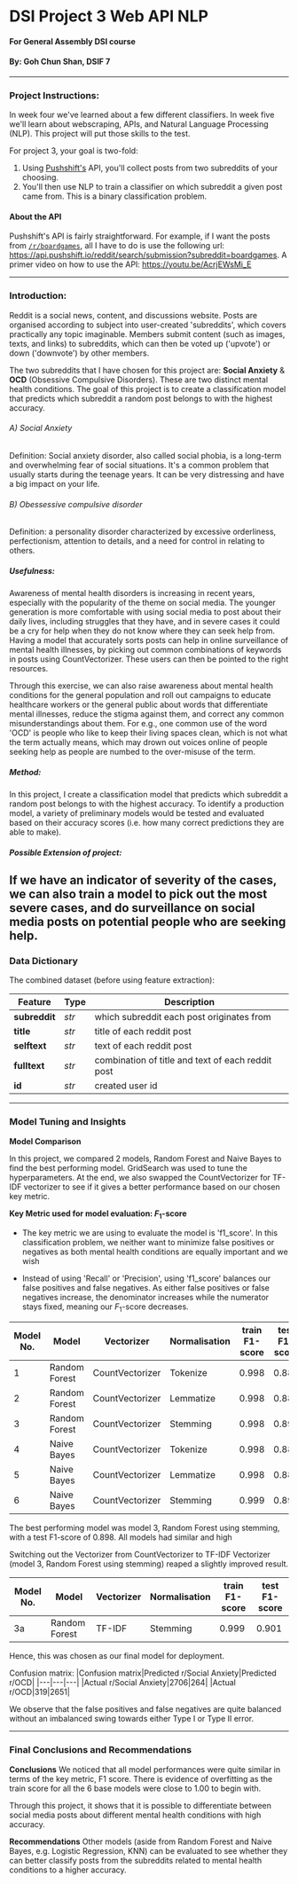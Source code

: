 # DSI Project 3 Web API NLP

#### For General Assembly DSI course
#### By: Goh Chun Shan, DSIF 7

---
### Project Instructions:

In week four we've learned about a few different classifiers. In week five we'll learn about webscraping, APIs, and Natural Language Processing (NLP). This project will put those skills to the test.

For project 3, your goal is two-fold:
1. Using [Pushshift's](https://github.com/pushshift/api) API, you'll collect posts from two subreddits of your choosing.
2. You'll then use NLP to train a classifier on which subreddit a given post came from. This is a binary classification problem.

#### About the API

Pushshift's API is fairly straightforward. For example, if I want the posts from [`/r/boardgames`](https://www.reddit.com/r/boardgames), all I have to do is use the following url: https://api.pushshift.io/reddit/search/submission?subreddit=boardgames. A primer video on how to use the API: https://youtu.be/AcrjEWsMi_E

---
### Introduction:

Reddit is a social news, content, and discussions website. Posts are organised according to subject into user-created 'subreddits', which covers practically any topic imaginable. Members submit content (such as images, texts, and links) to subreddits, which can then be voted up ('upvote') or down ('downvote') by other members.

The two subreddits that I have chosen for this project are: **Social Anxiety** & **OCD** (Obsessive Compulsive Disorders). These are two distinct mental health conditions. The goal of this project is to create a classification model that predicts which subreddit a random post belongs to with the highest accuracy.

###### A) Social Anxiety
Definition: Social anxiety disorder, also called social phobia, is a long-term and overwhelming fear of social situations. It's a common problem that usually starts during the teenage years. It can be very distressing and have a big impact on your life.

###### B) Obessessive compulsive disorder
Definition: a personality disorder characterized by excessive orderliness, perfectionism, attention to details, and a need for control in relating to others.

##### Usefulness:
Awareness of mental health disorders is increasing in recent years, especially with the popularity of the theme on social media. The younger generation is more comfortable with using social media to post about their daily lives, including struggles that they have, and in severe cases it could be a cry for help when they do not know where they can seek help from. Having a model that accurately sorts posts can help in online surveillance of mental health illnesses, by picking out common combinations of keywords in posts using CountVectorizer. These users can then be pointed to the right resources.

Through this exercise, we can also raise awareness about mental health conditions for the general population and roll out campaigns to educate healthcare workers or the general public about words that differentiate mental illnesses, reduce the stigma against them, and correct any common misunderstandings about them. For e.g., one common use of the word 'OCD' is  people who like to keep their living spaces clean, which is not what the term actually means, which may drown out voices online of people seeking help as people are numbed to the over-misuse of the term.

##### Method:
In this project, I create a classification model that predicts which subreddit a random post belongs to with the highest accuracy. To identify a production model, a variety of preliminary models would be tested and evaluated based on their accuracy scores (i.e. how many correct predictions they are able to make).

##### Possible Extension of project: 
If we have an indicator of severity of the cases, we can also train a model to pick out the most severe cases, and do surveillance on social media posts on potential people who are seeking help.
----
### Data Dictionary

The combined dataset (before using feature extraction):

|Feature|Type|Description|
|---|---|---|
|**subreddit**|*str*|which subreddit each post originates from| 
|**title**|*str*|title of each reddit post|
|**selftext**|*str*|text of each reddit post|
|**fulltext**|*str*|combination of title and text of each reddit post|
|**id**|*str*|created user id|

---

### Model Tuning and Insights

**Model Comparison**

In this project, we compared 2 models, Random Forest and Naive Bayes to find the best performing model. GridSearch was used to tune the hyperparameters. At the end, we also swapped the CountVectorizer for TF-IDF vectorizer to see if it gives a better performance based on our chosen key metric.

**Key Metric used for model evaluation: $F_1$-score**

- The key metric we are using to evaluate the model is 'f1_score'. In this classification problem, we neither want to minimize false positives or negatives as both mental health conditions are equally important and we wish

- Instead of using 'Recall' or 'Precision', using 'f1_score' balances our false positives and false negatives. As either false positives or false negatives increase, the denominator increases while the numerator stays fixed, meaning our $F_1$-score decreases.



|Model No.|Model|Vectorizer|Normalisation|train F1-score|test F1-score|
|---|---|---|---|---|---|
|1|Random Forest|CountVectorizer|Tokenize|0.998|0.889|
|2|Random Forest|CountVectorizer|Lemmatize|0.998|0.886|
|3|Random Forest|CountVectorizer|Stemming|0.998|0.898|
|4|Naive Bayes|CountVectorizer|Tokenize|0.998|0.888|
|5|Naive Bayes|CountVectorizer|Lemmatize|0.998|0.888|
|6|Naive Bayes|CountVectorizer|Stemming|0.999|0.897|

The best performing model was model 3, Random Forest using stemming, with a test F1-score of 0.898. All models had similar and high

Switching out the Vectorizer from CountVectorizer to TF-IDF Vectorizer (model 3, Random Forest using stemming) reaped a slightly improved result.

|Model No.|Model|Vectorizer|Normalisation|train F1-score|test F1-score|
|---|---|---|---|---|---|
|3a|Random Forest|TF-IDF|Stemming|0.999|0.901|

Hence, this was chosen as our final model for deployment.

Confusion matrix:
|Confusion matrix|Predicted r/Social Anxiety|Predicted r/OCD|
|---|---|---|
|Actual r/Social Anxiety|2706|264|
|Actual r/OCD|319|2651|

We observe that the false positives and false negatives are quite balanced without an imbalanced swing towards either Type I or Type II error.

---
### Final Conclusions and Recommendations

**Conclusions**
We noticed that all model performances were quite similar in terms of the key metric, F1 score. There is evidence of overfitting as the train score for all the 6 base models were close to 1.00 to begin with. 

Through this project, it shows that it is possible to differentiate between social media posts about different mental health conditions with high accuracy. 

**Recommendations**
Other models (aside from Random Forest and Naive Bayes, e.g. Logistic Regression, KNN) can be evaluated to see whether they can better classify posts from the subreddits related to mental health conditions to a higher accuracy.


